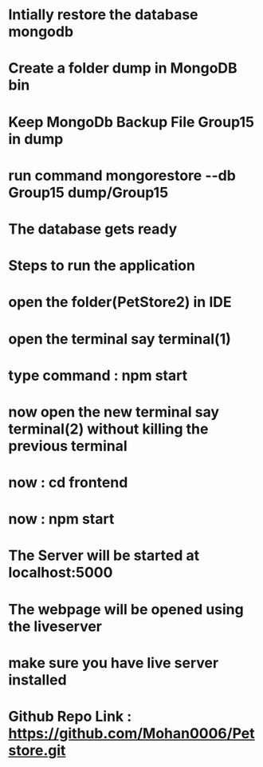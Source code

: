 # Intially restore the database mongodb
# Create a folder dump in MongoDB bin
# Keep MongoDb Backup File Group15 in dump
# run command mongorestore --db Group15 dump/Group15
# The database gets ready

# Steps to run the application
# open the folder(PetStore2) in IDE
# open the terminal say terminal(1) 
# type command : npm start
# now open the new terminal say terminal(2) without killing the previous terminal
# now : cd frontend
# now : npm start   
# The Server will be started at localhost:5000 
# The webpage will be opened using the liveserver
# make sure you have live server installed



# Github Repo Link : https://github.com/Mohan0006/Petstore.git